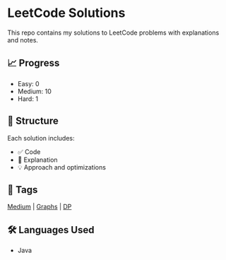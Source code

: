 # LeetCode Solutions

This repo contains my solutions to LeetCode problems with explanations and notes.

## 📈 Progress
- Easy: 0
- Medium: 10
- Hard: 1

## 📂 Structure
Each solution includes:
- ✅ Code
- 🧠 Explanation
- 💡 Approach and optimizations

## 🧾 Tags
[Medium](./problems/medium) | [Graphs](./problems/graphs) | [DP](./problems/dynamic-programming)

## 🛠 Languages Used
- Java
